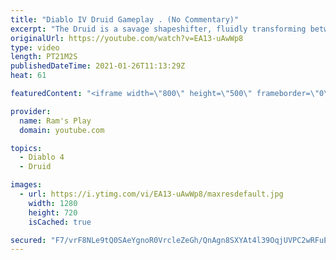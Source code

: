 ```yaml
---
title: "Diablo IV Druid Gameplay . (No Commentary)"
excerpt: "The Druid is a savage shapeshifter, fluidly transforming between the forms of a towering bear or a vicious werewolf to fight alongside the creatures of the wild."
originalUrl: https://youtube.com/watch?v=EA13-uAwWp8
type: video
length: PT21M2S
publishedDateTime: 2021-01-26T11:13:29Z
heat: 61

featuredContent: "<iframe width=\"800\" height=\"500\" frameborder=\"0\" src=\"https://www.youtube.com/embed/EA13-uAwWp8\" allow=\"accelerometer; autoplay; encrypted-media; gyroscope; picture-in-picture\" allowfullscreen></iframe>"

provider:
  name: Ram's Play
  domain: youtube.com

topics:
  - Diablo 4
  - Druid

images:
  - url: https://i.ytimg.com/vi/EA13-uAwWp8/maxresdefault.jpg
    width: 1280
    height: 720
    isCached: true

secured: "F7/vrF8NLe9tQ0SAeYgnoR0VrcleZeGh/QnAgn8SXYAt4l39OqjUVPC2wRFuEE1FaGSjOTqdD95nTHJMHPt2OHpPv1HZRVbXSzPWtgr/9dxzv21PvuAFUqqsGnQ4i9DrQue0sFy0CYisHe8BURAOJGN62gXYTEWQlnW20c552HwPc/RsXMzTi5rYh46hNKeQBuFA3XUWLNkorBrCp8n/z7j/njhP8zmziPcOwsjyJCP3DMCwls0KAGMtYLoZm6wM9AB9lYLXLgQxapl/UVPWXVRJD9aOj6lwGCATzxwRa9UlrYWPUdKFhtFWvpFVdW73bX5V36qpzP0t0chx/4PkSBqCQg9ZA3hRs0tYQK1ZVQ8q8mN6ZIOH4dr1vly0Cl2v10XJ0TY6d0QQHe8h90CYr4gHg/3ojfhwj+Y9sHxAB2gMIQDd9tQp8NyHSfhUYfkk;t/M5z9cm3kRKBAQw3qDyRA=="
---
```


